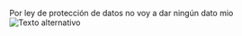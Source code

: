 Por ley de protección de datos no voy a dar ningún dato mio
![Texto alternativo](/MiPrimerRepositorio/img//mestalla. "Título alternativo")
